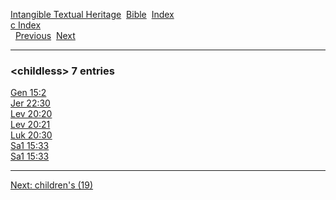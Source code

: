 [Intangible Textual Heritage](../../index)  [Bible](../index) 
[Index](index)   
[c Index](_c_)  
  [Previous](c02136)  [Next](c02138) 

------------------------------------------------------------------------

### &lt;childless&gt; 7 entries

[Gen 15:2](../kjv/gen015.htm#002)  
[Jer 22:30](../kjv/jer022.htm#030)  
[Lev 20:20](../kjv/lev020.htm#020)  
[Lev 20:21](../kjv/lev020.htm#021)  
[Luk 20:30](../kjv/luk020.htm#030)  
[Sa1 15:33](../kjv/sa1015.htm#033)  
[Sa1 15:33](../kjv/sa1015.htm#033)  

------------------------------------------------------------------------

[Next: children's (19)](c02138)
